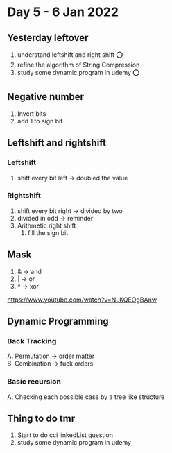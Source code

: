 # Day 5 - 6 Jan 2022

## Yesterday leftover
1. understand leftshift and right shift ⭕  
2. refine the algorithm of String Compression  
3. study some dynamic program in udemy ⭕  


## Negative number
1. Invert bits  
2. add 1 to sign bit  

## Leftshift and rightshift

### Leftshift
1. shift every bit left -> doubled the value  

### Rightshift
1.  shift every bit right -> divided by two  
2.  divided in odd -> reminder  
3.  Arithmetic right shift  
    1. fill the sign bit  

## Mask
1. & -> and  
2. | -> or  
3. ^ -> xor  

https://www.youtube.com/watch?v=NLKQEOgBAnw

## Dynamic Programming
### Back Tracking
   A. Permutation -> order matter  
   B. Combination -> fuck orders  
### Basic recursion
   A. Checking each possible case by a tree like structure


## Thing to do tmr
1. Start to do cci linkedList question  
2. study some dynamic program in udemy  
 


